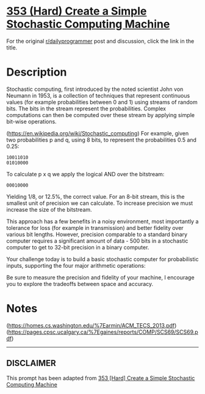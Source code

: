 # [353 (Hard) Create a Simple Stochastic Computing Machine](https://www.reddit.com/r/dailyprogrammer/comments/83754b/20180309_challenge_353_hard_create_a_simple/)

For the original [r/dailyprogrammer](https://www.reddit.com/r/dailyprogrammer/) post and discussion, click the link in the title.

# Description
Stochastic computing, first introduced by the noted scientist John von Neumann in 1953, is a collection of techniques that represent continuous values (for example probabilities between 0 and 1) using streams of random bits. The bits in the stream represent the probabilities. Complex computations can then be computed over these stream by applying simple bit-wise operations.

(https://en.wikipedia.org/wiki/Stochastic_computing)
For example, given two probabilities p and q, using 8 bits, to represent the probabilities 0.5 and 0.25:


```
10011010
01010000
```
To calculate p x q we apply the logical AND over the bitstream:


```
00010000
```
Yielding 1/8, or 12.5%, the correct value. For an 8-bit stream, this is the smallest unit of precision we can calculate. To increase precision we must increase the size of the bitstream. 

This approach has a few benefits in a noisy environment, most importantly a tolerance for loss (for example in transmission) and better fidelity over various bit lengths. However, precision comparable to a standard binary computer requires a significant amount of data - 500 bits in a stochastic computer to get to 32-bit precision in a binary computer. 

Your challenge today is to build a basic stochastic computer for probabilistic inputs, supporting the four major arithmetic operations:

Be sure to measure the precision and fidelity of your machine, I encourage you to explore the tradeoffs between space and accuracy. 

# Notes
(https://homes.cs.washington.edu/%7Earmin/ACM_TECS_2013.pdf)
(https://pages.cpsc.ucalgary.ca/%7Egaines/reports/COMP/SCS69/SCS69.pdf)

----
## **DISCLAIMER**
This prompt has been adapted from [353 [Hard] Create a Simple Stochastic Computing Machine](https://www.reddit.com/r/dailyprogrammer/comments/83754b/20180309_challenge_353_hard_create_a_simple/
)
